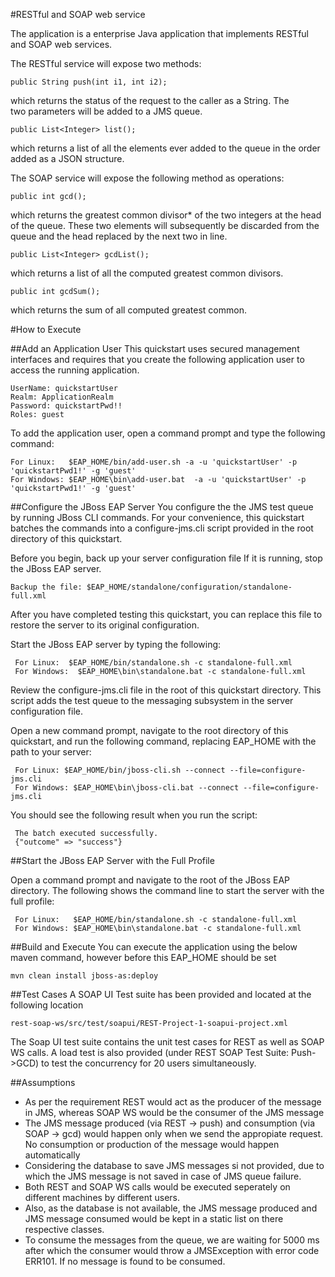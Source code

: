 #RESTful and SOAP web service 

The application is a enterprise Java application that implements RESTful and SOAP web services.

The RESTful service will expose two methods:
```
public String push(int i1, int i2);
```
which returns the status of the request to the caller as a String. The two parameters will be added to a JMS queue.
```
public List<Integer> list();
```
which returns a list of all the elements ever added to the queue in the order added as a JSON structure. 

The SOAP service will expose the following method as operations:
```
public int gcd();
```
which returns the greatest common divisor* of the two integers at the head of the queue. These two elements will subsequently be discarded from the queue and the head replaced by the next two in line.
```
public List<Integer> gcdList();
```
which returns a list of all the computed greatest common divisors. 
```
public int gcdSum();
```
which returns the sum of all computed greatest common.

#How to Execute

##Add an Application User
This quickstart uses secured management interfaces and requires that you create the following application user to access the running application.
```
UserName: quickstartUser	
Realm: ApplicationRealm	
Password: quickstartPwd!!	
Roles: guest
```
To add the application user, open a command prompt and type the following command:

    For Linux:   $EAP_HOME/bin/add-user.sh -a -u 'quickstartUser' -p 'quickstartPwd1!' -g 'guest'
    For Windows: $EAP_HOME\bin\add-user.bat  -a -u 'quickstartUser' -p 'quickstartPwd1!' -g 'guest'

##Configure the JBoss EAP Server
You configure the the JMS test queue by running JBoss CLI commands. For your convenience, this quickstart batches the commands into a configure-jms.cli script provided in the root directory of this quickstart.

Before you begin, back up your server configuration file
If it is running, stop the JBoss EAP server.
```
Backup the file: $EAP_HOME/standalone/configuration/standalone-full.xml
```
After you have completed testing this quickstart, you can replace this file to restore the server to its original configuration.

Start the JBoss EAP server by typing the following:
```
 For Linux:  $EAP_HOME/bin/standalone.sh -c standalone-full.xml
 For Windows:  $EAP_HOME\bin\standalone.bat -c standalone-full.xml
```
Review the configure-jms.cli file in the root of this quickstart directory. This script adds the test queue to the messaging subsystem in the server configuration file.

Open a new command prompt, navigate to the root directory of this quickstart, and run the following command, replacing EAP_HOME with the path to your server:
```
 For Linux: $EAP_HOME/bin/jboss-cli.sh --connect --file=configure-jms.cli 
 For Windows: $EAP_HOME\bin\jboss-cli.bat --connect --file=configure-jms.cli  
 ```
You should see the following result when you run the script:
```
 The batch executed successfully.
 {"outcome" => "success"}
```
##Start the JBoss EAP Server with the Full Profile

Open a command prompt and navigate to the root of the JBoss EAP directory.
The following shows the command line to start the server with the full profile:
```
 For Linux:   $EAP_HOME/bin/standalone.sh -c standalone-full.xml
 For Windows: $EAP_HOME\bin\standalone.bat -c standalone-full.xml
```
##Build and Execute
You can execute the application using the below maven command, however before this EAP_HOME should be set
```
mvn clean install jboss-as:deploy
```

##Test Cases
A SOAP UI Test suite has been provided and located at the following location

```
rest-soap-ws/src/test/soapui/REST-Project-1-soapui-project.xml
```

The Soap UI test suite contains the unit test cases for REST as well as SOAP WS calls. A load test is also provided (under REST SOAP Test Suite: Push->GCD) to test the concurrency for 20 users simultaneously.

##Assumptions
* As per the requirement REST would act as the producer of the message in JMS, whereas SOAP WS would be the consumer of the JMS message
* The JMS message produced (via REST -> push) and consumption (via SOAP -> gcd) would happen only when we send the appropiate request. No consumption or production of the message would happen automatically
* Considering the database to save JMS messages si not provided, due to which the JMS message is not saved in case of JMS queue failure. 
* Both REST and SOAP WS calls would be executed seperately on different machines by different users. 
* Also, as the database is not available, the JMS message produced and JMS message consumed would be kept in a static list on there respective classes.
* To consume the messages from the queue, we are waiting for 5000 ms after which the consumer would throw a JMSException with error code ERR101. If no message is found to be consumed. 
